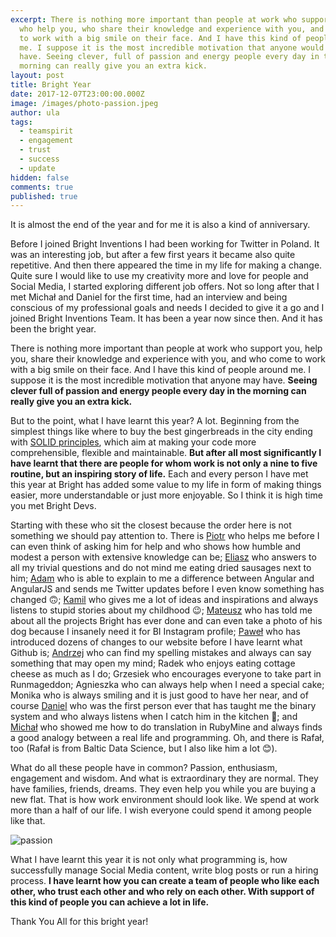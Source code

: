 ```yaml
---
excerpt: There is nothing more important than people at work who support you,
  who help you, who share their knowledge and experience with you, and who come
  to work with a big smile on their face. And I have this kind of people around
  me. I suppose it is the most incredible motivation that anyone would like to
  have. Seeing clever, full of passion and energy people every day in the
  morning can really give you an extra kick.
layout: post
title: Bright Year
date: 2017-12-07T23:00:00.000Z
image: /images/photo-passion.jpeg
author: ula
tags:
  - teamspirit
  - engagement
  - trust
  - success
  - update
hidden: false
comments: true
published: true
---
```

It is almost the end of the year and for me it is also a kind of anniversary.  

Before I joined Bright Inventions I had been working for Twitter in Poland. It was an interesting job, but after a few first years it became also quite repetitive. And then there appeared the time in my life for making a change. Quite sure I would like to use my creativity more and love for people and Social Media, I started exploring different job offers. Not so long after that I met Michał and Daniel for the first time, had an interview and being conscious of my professional goals and needs I decided to give it a go and I joined Bright Inventions Team. It has been a year now since then. And it has been the bright year.

There is nothing more important than people at work who support you, help you, share their knowledge and experience with you, and who come to work with a big smile on their face. And I have this kind of people around me. I suppose it is the most incredible motivation that anyone may have. **Seeing clever full of passion and energy people every day in the morning can really give you an extra kick.**

But to the point, what I have learnt this year? A lot. Beginning from the simplest things like where to buy the best gingerbreads in the city ending with [SOLID principles](https://sites.google.com/site/unclebobconsultingllc/getting-a-solid-start), which aim at making your code more comprehensible, flexible and maintainable. **But after all most significantly I have learnt that there are people for whom work is not only a nine to five routine, but an inspiring story of life.**  Each and every person I have met this year at Bright has added some value to my life in form of making things easier, more understandable or just more enjoyable. So I think it is high time you met Bright Devs. 

Starting with these who sit the closest because the order here is not something we should pay attention to. There is [Piotr](https://miensol.pl) who helps me before I can even think of asking him for help and who shows how humble and modest a person with extensive knowledge can be; [Eliasz](https://eliaszsawicki.com/) who answers to all my trivial questions and do not mind me eating dried sausages next to him; [Adam](https://adambar.pl/) who is able to explain to me a difference between Angular and AngularJS and sends me Twitter updates before I even know something has changed 🙃; [Kamil](https://wysockikamil.com/) who gives me a lot of ideas and inspirations and always listens to stupid stories about my childhood 😉; [Mateusz](https://stackoverflow.com/users/1570496/klimczakm) who has told me about all the projects Bright has ever done and can even take a photo of his dog because I insanely need it for BI Instagram profile; [Paweł](https://github.com/papkie) who has introduced dozens of changes to our website before I have learnt what Github is; [Andrzej](https://azabost.com/) who can find my spelling mistakes and always can say something that may open my mind; Radek who enjoys eating cottage cheese as much as I do; Grzesiek who encourages everyone to take part in Runmageddon; Agnieszka who can always help when I need a special cake; Monika who is always smiling and it is just good to have her near, and of course [Daniel](https://github.com/danielmakurat) who was the first person ever that has taught me the binary system and who always listens when I catch him in the kitchen 🙂; and [Michał](https://stackoverflow.com/users/59666/mgamer) who showed me how to do translation in RubyMine and always finds a good analogy between a real life and programming. Oh, and there is Rafał, too (Rafał is from Baltic Data Science, but I also like him a lot 😊). 

What do all these people have in common? Passion, enthusiasm, engagement and wisdom. And what is extraordinary they are normal. They have families, friends, dreams. They even help you while you are buying a new flat. That is how work environment should look like. We spend at work more than a half of our life. I wish everyone could spend it among people like that. 

![](https://lh3.googleusercontent.com/-kcqb89XnL-Q/Wip5awbzBoI/AAAAAAAAAe0/lzNnC8KXGkYIWeSweHPfYQSEcr4YtIUpwCLcBGAs/s0/photo-1455849318743-b2233052fcff.jpeg "passion")

What I have learnt this year it is not only what programming is, how successfully manage Social Media content, write blog posts or run a hiring process. **I have learnt how you can create a team of people who like each other, who trust each other and who rely on each other.  With support of this kind of people you can achieve a lot in life.** 

Thank You All for this bright year!
